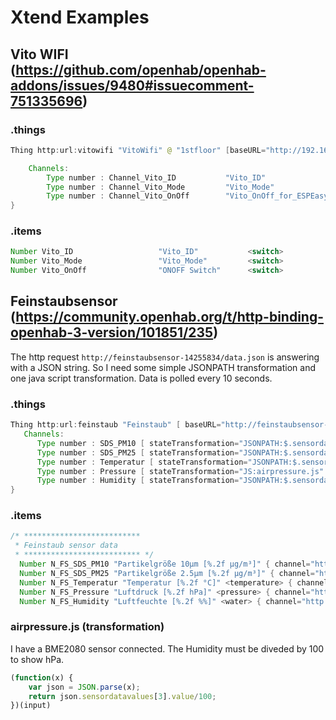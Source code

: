 # Xtend Examples

## Vito WIFI (<https://github.com/openhab/openhab-addons/issues/9480#issuecomment-751335696>)

### .things

```java
Thing http:url:vitowifi "VitoWifi" @ "1stfloor" [baseURL="http://192.168.1.61/", commandMethod="POST", delay="1000", refresh="90", timeout="900"]   {

    Channels:
        Type number : Channel_Vito_ID           "Vito_ID"                  [ stateExtension="read?DP=0x00f8&Type=CountS", stateTransformation="REGEX:(^[-+]?[0-9]+)" ]
        Type number : Channel_Vito_Mode         "Vito_Mode"                [ stateExtension="read?DP=0xb000&Type=Mode", stateTransformation="REGEX:(^[-+]?[0-9]+)", commandExtension="write?DP=0xb000&Type=Mode&Value=%2$s" ]
        Type number : Channel_Vito_OnOff        "Vito_OnOff_for_ESPEasy"   [ stateExtension="control?cmd=Status,GPIO,12", stateTransformation="JSONPATH(state)",commandExtension="control?cmd=GPIO,12,%2$s"]
}
```

### .items

```java
Number Vito_ID                   "Vito_ID"           <switch>                (gHeating)                                              {channel="http:url:vitowifi:Channel_Vito_ID" ,   expire="5m"  }
Number Vito_Mode                 "Vito_Mode"         <switch>                (gHeating)                                              {channel="http:url:vitowifi:Channel_Vito_Mode" ,   expire="5m"  }// 0= Off 1= WW 2= WW+heat 0x42 (66)=party
Number Vito_OnOff                "ONOFF Switch"      <switch>                (gHeating)                                              {channel="http:url:vitowifi:Channel_Vito_OnOff" ,   expire="5m"  }   
```

## Feinstaubsensor (<https://community.openhab.org/t/http-binding-openhab-3-version/101851/235>)

The http request `http://feinstaubsensor-14255834/data.json` is answering with a JSON string.
So I need some simple JSONPATH transformation and one java script transformation.
Data is polled every 10 seconds.

### .things

```java
Thing http:url:feinstaub "Feinstaub" [ baseURL="http://feinstaubsensor-14255834/data.json", refresh=10] {        
   Channels:            
      Type number : SDS_PM10 [ stateTransformation="JSONPATH:$.sensordatavalues[0].value" ]
      Type number : SDS_PM25 [ stateTransformation="JSONPATH:$.sensordatavalues[1].value" ]
      Type number : Temperatur [ stateTransformation="JSONPATH:$.sensordatavalues[2].value" ]
      Type number : Pressure [ stateTransformation="JS:airpressure.js" ]
      Type number : Humidity [ stateTransformation="JSONPATH:$.sensordatavalues[4].value" ]
}
```

### .items

```java
/* **************************
 * Feinstaub sensor data
 * ************************** */
  Number N_FS_SDS_PM10 "Partikelgröße 10µm [%.2f µg/m³]" { channel="http:url:feinstaub:SDS_PM10" }
  Number N_FS_SDS_PM25 "Partikelgröße 2.5µm [%.2f µg/m³]" { channel="http:url:feinstaub:SDS_PM25" }
  Number N_FS_Temperatur "Temperatur [%.2f °C]" <temperature> { channel="http:url:feinstaub:Temperatur" }
  Number N_FS_Pressure "Luftdruck [%.2f hPa]" <pressure> { channel="http:url:feinstaub:Pressure" }
  Number N_FS_Humidity "Luftfeuchte [%.2f %%]" <water> { channel="http:url:feinstaub:Humidity" }
```

### airpressure.js (transformation)

I have a BME2080 sensor connected. The Humidity must be diveded by 100 to show hPa.

```javascript
(function(x) {
    var json = JSON.parse(x);
    return json.sensordatavalues[3].value/100;
})(input)
```

